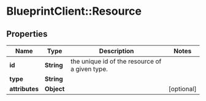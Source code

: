 # BlueprintClient::Resource

## Properties
Name | Type | Description | Notes
------------ | ------------- | ------------- | -------------
**id** | **String** | the unique id of the resource of a given type. | 
**type** | **String** |  | 
**attributes** | **Object** |  | [optional] 


